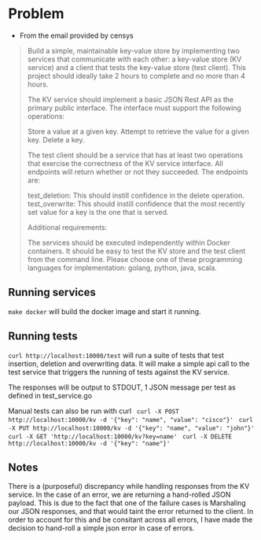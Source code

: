 # Problem
- From the email provided by censys
> Build a simple, maintainable key-value store by implementing two services that communicate with each other: a key-value store (KV service) and a client that tests the key-value store (test client). This project should ideally take 2 hours to complete and no more than 4 hours.
>
>The KV service should implement a basic JSON Rest API as the primary public interface. The interface must support the following operations:
>
>    Store a value at a given key.
>    Attempt to retrieve the value for a given key.
>    Delete a key.
>
>
>The test client should be a service that has at least two operations that exercise the correctness of the KV service interface. All endpoints will return whether or not they succeeded. The endpoints are:
>
>    test_deletion: This should instill confidence in the delete operation.
>    test_overwrite: This should instill confidence that the most recently set value for a key is the one that is served.
>
>
>Additional requirements:
>
>    The services should be executed independently within Docker containers.
>    It should be easy to test the KV store and the test client from the command line.
>    Please choose one of these programming languages for implementation: golang, python, java, scala.

## Running services
```make docker``` will build the docker image and start it running.

## Running tests
```curl http://localhost:10000/test``` will run a suite of tests that test insertion, deletion and overwriting data. It will make a simple api call to the test service that triggers the running of tests against the KV service.

The responses will be output to STDOUT, 1 JSON message per test as defined in test_service.go

Manual tests can also be run with curl
``` curl -X POST http://localhost:10000/kv -d '{"key": "name", "value": "cisco"}'```
``` curl -X PUT http://localhost:10000/kv -d '{"key": "name", "value": "john"}'```
``` curl -X GET 'http://localhost:10000/kv?key=name'```
``` curl -X DELETE http://localhost:10000/kv -d '{"key": "name"}'```

## Notes
There is a (purposeful) discrepancy while handling responses from the KV service. In the case of an error, we are returning a hand-rolled JSON payload. This is due to the fact that one of the failure cases is Marshaling our JSON responses, and that would taint the error returned to the client. In order to account for this and be consitant across all errors, I have made the decision to hand-roll a simple json error in case of errors.
